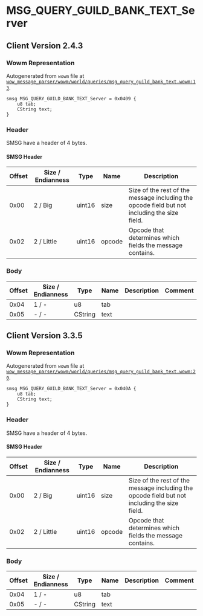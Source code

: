 # MSG_QUERY_GUILD_BANK_TEXT_Server

## Client Version 2.4.3

### Wowm Representation

Autogenerated from `wowm` file at [`wow_message_parser/wowm/world/queries/msg_query_guild_bank_text.wowm:13`](https://github.com/gtker/wow_messages/tree/main/wow_message_parser/wowm/world/queries/msg_query_guild_bank_text.wowm#L13).
```rust,ignore
smsg MSG_QUERY_GUILD_BANK_TEXT_Server = 0x0409 {
    u8 tab;
    CString text;
}
```
### Header

SMSG have a header of 4 bytes.

#### SMSG Header

| Offset | Size / Endianness | Type   | Name   | Description |
| ------ | ----------------- | ------ | ------ | ----------- |
| 0x00   | 2 / Big           | uint16 | size   | Size of the rest of the message including the opcode field but not including the size field.|
| 0x02   | 2 / Little        | uint16 | opcode | Opcode that determines which fields the message contains.|

### Body

| Offset | Size / Endianness | Type | Name | Description | Comment |
| ------ | ----------------- | ---- | ---- | ----------- | ------- |
| 0x04 | 1 / - | u8 | tab |  |  |
| 0x05 | - / - | CString | text |  |  |

## Client Version 3.3.5

### Wowm Representation

Autogenerated from `wowm` file at [`wow_message_parser/wowm/world/queries/msg_query_guild_bank_text.wowm:20`](https://github.com/gtker/wow_messages/tree/main/wow_message_parser/wowm/world/queries/msg_query_guild_bank_text.wowm#L20).
```rust,ignore
smsg MSG_QUERY_GUILD_BANK_TEXT_Server = 0x040A {
    u8 tab;
    CString text;
}
```
### Header

SMSG have a header of 4 bytes.

#### SMSG Header

| Offset | Size / Endianness | Type   | Name   | Description |
| ------ | ----------------- | ------ | ------ | ----------- |
| 0x00   | 2 / Big           | uint16 | size   | Size of the rest of the message including the opcode field but not including the size field.|
| 0x02   | 2 / Little        | uint16 | opcode | Opcode that determines which fields the message contains.|

### Body

| Offset | Size / Endianness | Type | Name | Description | Comment |
| ------ | ----------------- | ---- | ---- | ----------- | ------- |
| 0x04 | 1 / - | u8 | tab |  |  |
| 0x05 | - / - | CString | text |  |  |

